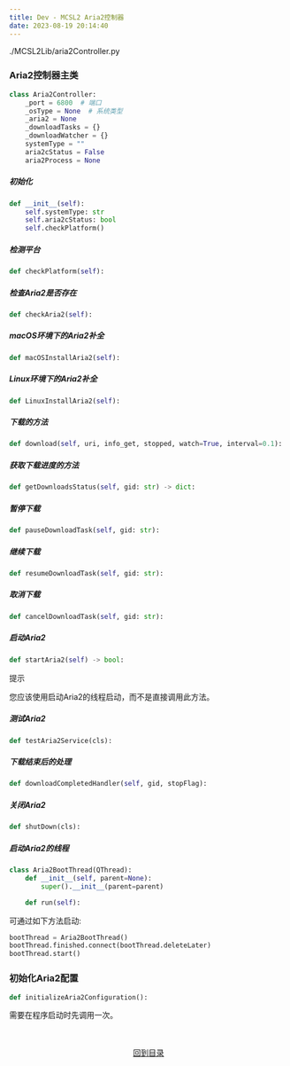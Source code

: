 ```yaml
---
title: Dev - MCSL2 Aria2控制器
date: 2023-08-19 20:14:40
---
```

./MCSL2Lib/aria2Controller.py  
### Aria2控制器主类
```python
class Aria2Controller:
    _port = 6800  # 端口
    _osType = None  # 系统类型
    _aria2 = None
    _downloadTasks = {}
    _downloadWatcher = {}
    systemType = ""
    aria2cStatus = False
    aria2Process = None
```
##### 初始化
```python
def __init__(self):
    self.systemType: str
    self.aria2cStatus: bool
    self.checkPlatform()
```
##### 检测平台
```python
def checkPlatform(self):
```

##### 检查Aria2是否存在
```python
def checkAria2(self):
```

##### macOS环境下的Aria2补全
```python
def macOSInstallAria2(self):
```

##### Linux环境下的Aria2补全
```python
def LinuxInstallAria2(self):
```

##### 下载的方法
```python
def download(self, uri, info_get, stopped, watch=True, interval=0.1):
```

##### 获取下载进度的方法
```python
def getDownloadsStatus(self, gid: str) -> dict:
```

##### 暂停下载
```python
def pauseDownloadTask(self, gid: str):
```

##### 继续下载
```python
def resumeDownloadTask(self, gid: str):
```

##### 取消下载
```python
def cancelDownloadTask(self, gid: str):
```

##### 启动Aria2
```python
def startAria2(self) -> bool:
```
<div class="custom-block tip">
  <p class="custom-block-title">提示</p>
  <p class="custom-block-text">您应该使用启动Aria2的线程启动，而不是直接调用此方法。</p>
</div>

##### 测试Aria2
```python
def testAria2Service(cls):
```

##### 下载结束后的处理
```python
def downloadCompletedHandler(self, gid, stopFlag):
```

##### 关闭Aria2
```python
def shutDown(cls):
```

##### 启动Aria2的线程
```python
class Aria2BootThread(QThread):
    def __init__(self, parent=None):
        super().__init__(parent=parent)

    def run(self):
```
可通过如下方法启动:  
```python
bootThread = Aria2BootThread()
bootThread.finished.connect(bootThread.deleteLater)
bootThread.start()
```

### 初始化Aria2配置
```python
def initializeAria2Configuration():
```
需要在程序启动时先调用一次。

<div>
    <center>
        <br><br><a href="/MCSL2DevGuide">回到目录</a>
    </center>
</div>